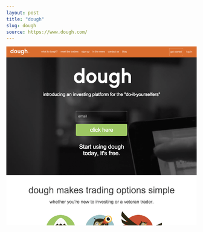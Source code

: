 ```yaml
---
layout: post
title: "dough"
slug: dough
source: https://www.dough.com/
---
```


<img src="/screenshots/dough.png">
